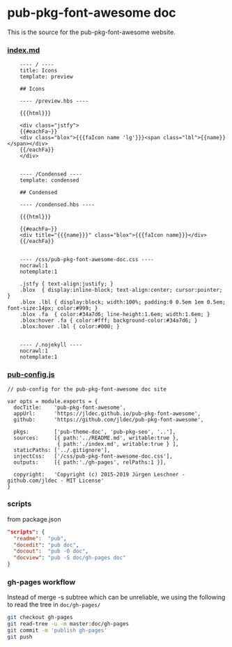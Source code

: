 # pub-pkg-font-awesome doc

This is the source for the pub-pkg-font-awesome website.

### [index.md](https://raw.githubusercontent.com/jldec/pub-pkg-font-awesome/master/doc/index.md)

```
    ---- / ----
    title: Icons
    template: preview

    ## Icons

    ---- /preview.hbs ----

    {{{html}}}

    <div class="jstfy">
    {{#eachFa~}}
    <div class="blox">{{{faIcon name 'lg'}}}<span class="lbl">{{name}}</span></div>
    {{/eachFa}}
    </div>


    ---- /Condensed ----
    template: condensed

    ## Condensed

    ---- /condensed.hbs ----

    {{{html}}}

    {{#eachFa~}}
    <div title="{{{name}}}" class="blox">{{{faIcon name}}}</div>
    {{/eachFa}}


    ---- /css/pub-pkg-font-awesome-doc.css ----
    nocrawl:1
    notemplate:1

    .jstfy { text-align:justify; }
    .blox  { display:inline-block; text-align:center; cursor:pointer; }
    .blox .lbl { display:block; width:100%; padding:0 0.5em 1em 0.5em; font-size:14px; color:#999; }
    .blox .fa  { color:#34a7d6; line-height:1.6em; width:1.6em; }
    .blox:hover .fa { color:#fff; background-color:#34a7d6; }
    .blox:hover .lbl { color:#000; }


    ---- /.nojekyll ----
    nocrawl:1
    notemplate:1
```

### [pub-config.js](https://github.com/jldec/pub-pkg-font-awesome/blob/master/doc/pub-config.js)

```
// pub-config for the pub-pkg-font-awesome doc site

var opts = module.exports = {
  docTitle:    'pub-pkg-font-awesome',
  appUrl:      'https://jldec.github.io/pub-pkg-font-awesome',
  github:      'https://github.com/jldec/pub-pkg-font-awesome',

  pkgs:        ['pub-theme-doc', 'pub-pkg-seo', '..'],
  sources:     [{ path:'../README.md', writable:true },
                { path:'./index.md', writable:true } ],
  staticPaths: ['../.gitignore'],
  injectCss:   ['/css/pub-pkg-font-awesome-doc.css'],
  outputs:     [{ path:'./gh-pages', relPaths:1 }],

  copyright:   'Copyright (c) 2015-2019 Jürgen Leschner - github.com/jldec - MIT License'
}
```

### scripts
from package.json

```json
"scripts": {
  "readme":  "pub",
  "docedit": "pub doc",
  "docout":  "pub -O doc",
  "docview": "pub -S doc/gh-pages doc"
}
```

### gh-pages workflow

Instead of merge -s subtree which can be unreliable, we using the following
to read the tree in `doc/gh-pages/`

```sh
git checkout gh-pages
git read-tree -u -m master:doc/gh-pages
git commit -m 'publish gh-pages'
git push
```
